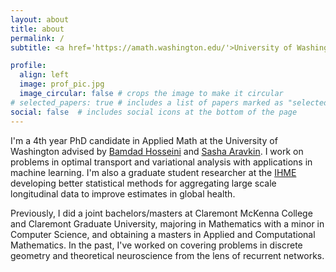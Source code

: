 ```yaml
---
layout: about
title: about
permalink: /
subtitle: <a href='https://amath.washington.edu/'>University of Washington</a>

profile:
  align: left
  image: prof_pic.jpg
  image_circular: false # crops the image to make it circular
# selected_papers: true # includes a list of papers marked as "selected={true}"
social: false  # includes social icons at the bottom of the page
---
```


I'm a 4th year PhD candidate in Applied Math at the University of Washington advised by [Bamdad Hosseini](https://bamdadhosseini.org/) and [Sasha Aravkin](https://uw-amo.github.io/saravkin/). I work on problems in optimal transport and variational analysis with applications in machine learning. I'm also a graduate student researcher at the [IHME](https://www.healthdata.org/) developing better statistical methods for aggregating large scale longitudinal data to improve estimates in global health. 

Previously, I did a joint bachelors/masters at Claremont McKenna College and Claremont Graduate University, majoring in Mathematics with a minor in Computer Science, and obtaining a masters in Applied and Computational Mathematics. In the past, I've worked on covering problems in discrete geometry and theoretical neuroscience from the lens of recurrent networks.